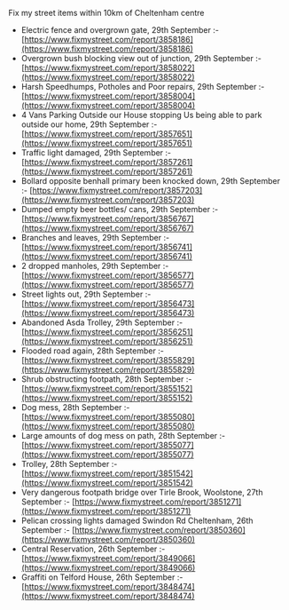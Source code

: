 Fix my street items within 10km of Cheltenham centre

<!-- fix_marker starts -->

- Electric fence and overgrown gate, 29th September :- [https://www.fixmystreet.com/report/3858186](https://www.fixmystreet.com/report/3858186)
- Overgrown bush blocking view out of junction, 29th September :- [https://www.fixmystreet.com/report/3858022](https://www.fixmystreet.com/report/3858022)
- Harsh Speedhumps, Potholes and Poor repairs, 29th September :- [https://www.fixmystreet.com/report/3858004](https://www.fixmystreet.com/report/3858004)
- 4 Vans Parking Outside our House stopping Us being able to park outside our home, 29th September :- [https://www.fixmystreet.com/report/3857651](https://www.fixmystreet.com/report/3857651)
- Traffic light damaged, 29th September :- [https://www.fixmystreet.com/report/3857261](https://www.fixmystreet.com/report/3857261)
- Bollard opposite benhall primary been knocked down, 29th September :- [https://www.fixmystreet.com/report/3857203](https://www.fixmystreet.com/report/3857203)
- Dumped empty beer bottles/ cans, 29th September :- [https://www.fixmystreet.com/report/3856767](https://www.fixmystreet.com/report/3856767)
- Branches and leaves, 29th September :- [https://www.fixmystreet.com/report/3856741](https://www.fixmystreet.com/report/3856741)
- 2 dropped manholes, 29th September :- [https://www.fixmystreet.com/report/3856577](https://www.fixmystreet.com/report/3856577)
- Street lights out, 29th September :- [https://www.fixmystreet.com/report/3856473](https://www.fixmystreet.com/report/3856473)
- Abandoned Asda Trolley, 29th September :- [https://www.fixmystreet.com/report/3856251](https://www.fixmystreet.com/report/3856251)
- Flooded road again, 28th September :- [https://www.fixmystreet.com/report/3855829](https://www.fixmystreet.com/report/3855829)
- Shrub obstructing footpath, 28th September :- [https://www.fixmystreet.com/report/3855152](https://www.fixmystreet.com/report/3855152)
- Dog mess, 28th September :- [https://www.fixmystreet.com/report/3855080](https://www.fixmystreet.com/report/3855080)
- Large amounts of dog mess on path, 28th September :- [https://www.fixmystreet.com/report/3855077](https://www.fixmystreet.com/report/3855077)
- Trolley, 28th September :- [https://www.fixmystreet.com/report/3851542](https://www.fixmystreet.com/report/3851542)
- Very dangerous footpath bridge over Tirle Brook, Woolstone, 27th September :- [https://www.fixmystreet.com/report/3851271](https://www.fixmystreet.com/report/3851271)
- Pelican crossing lights damaged Swindon Rd Cheltenham, 26th September :- [https://www.fixmystreet.com/report/3850360](https://www.fixmystreet.com/report/3850360)
- Central Reservation, 26th September :- [https://www.fixmystreet.com/report/3849066](https://www.fixmystreet.com/report/3849066)
- Graffiti on Telford House, 26th September :- [https://www.fixmystreet.com/report/3848474](https://www.fixmystreet.com/report/3848474)

<!-- fix_marker ends -->
